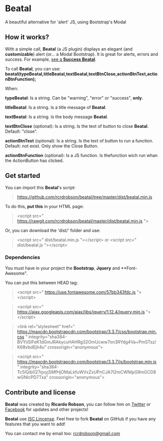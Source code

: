 # Beatal
A beautiful alternative for 'alert' JS, using Bootstrap's Modal

## How it works?
With a simple call, **Beatal** (a JS plugin) displays an elegant (and **customizable**) alert (or... a Modal Bootstrap). 
It is great for alerts, errors and success.
For example, [see a **Success Beatal**](https://github.com/rcrdrobson/beatal/tree/master/docs/imgs/successExample.png).

To call **Beatal**, you can use: **beatal(typeBeatal,titleBeatal,textBeatal,textBtnClose,actionBtnText,actionBtnFunction);**

When:

**typeBeatal**: Is a string. Can be "warning", "error" or "success", **only**.

**titleBeatal**: Is a string. Is a title message of **Beatal**.

**textBeatal**: Is a string. Is the body message **Beatal**.

**textBtnClose** (optional): Is a string. Is the text of button to close **Beatal**. Default: "close".

**actionBtnText** (optional): Is a string. Is the text of button to run a function. Default: not exist. Only show the Close Button.

**actionBtnFunction** (optional): Is a JS function. Is thefunction wich run whan the ActionButton has clicked.

## Get started
You can import this **Beatal**'s script:
> https://github.com/rcrdrobson/beatal/tree/master/dist/beatal.min.js

To do this, **put this** in your HTML page:
> \<script src=" https://rawgit.com/rcrdrobson/beatal/master/dist/beatal.min.js "></script>

Or, you can download the 'dist/' folder and use:
> \<script src=" dist/beatal.min.js ">\</script>
or
> \<script src=" dist/beatal.js ">\</script>

### Dependencies
You must have in your project the **Bootstrap**, **Jquery** and **Font-Awesome".

You can put this between HEAD tag:
> \<script src=" https://use.fontawesome.com/57bb343fdc.js ">\</script>

> \<script src=" https://ajax.googleapis.com/ajax/libs/jquery/1.12.4/jquery.min.js ">\</script>

> \<link rel="stylesheet" href=" https://maxcdn.bootstrapcdn.com/bootstrap/3.3.7/css/bootstrap.min.css " integrity="sha384-BVYiiSIFeK1dGmJRAkycuHAHRg32OmUcww7on3RYdg4Va+PmSTsz/K68vbdEjh4u" crossorigin="anonymous">

> \<script src=" https://maxcdn.bootstrapcdn.com/bootstrap/3.3.7/js/bootstrap.min.js " integrity="sha384-Tc5IQib027qvyjSMfHjOMaLkfuWVxZxUPnCJA7l2mCWNIpG9mGCD8wGNIcPD7Txa" crossorigin="anonymous"></script>

## Contribute and license
**Beatal** was created by **Ricardo Robson**, you can follow him on [Twitter](https://twitter.com/rcrdrobson) or [Facebook](https://www.facebook.com/rcrdrobson) for updates and other projects!

**Beatal** use [ISC Lincense](https://en.wikipedia.org/wiki/ISC_license). Feel free to fork **Beatal** on GitHub if you have any features that you want to add!

You can contact me by email too: rcrdrobson@gmail.com
